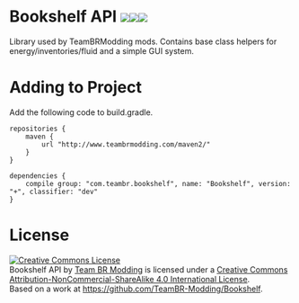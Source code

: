 Bookshelf API <a href='http://teambrmodding.com:8111/viewType.html?buildTypeId=Bookshelf_Build&tab=buildTypeStatusDiv&branch_Bookshelf=master'><img src="http://teambrmodding.com:8111/app/rest/builds/buildType:(id:Bookshelf_Build)/statusIcon"/></a><a href='https://minecraft.curseforge.com/projects/bookshelf-api-library'><img src='http://cf.way2muchnoise.eu/full_bookshelf-api-library_downloads.svg'><img src='http://cf.way2muchnoise.eu/versions/bookshelf-api-library_latest.svg'></a>
======

Library used by TeamBRModding mods. Contains base class helpers for energy/inventories/fluid and a simple GUI system.


Adding to Project
=================

Add the following code to build.gradle.

```
repositories {
    maven {
        url "http://www.teambrmodding.com/maven2/"
    }
}

dependencies {
    compile group: "com.teambr.bookshelf", name: "Bookshelf", version: "+", classifier: "dev"
}
```

License
=======
<a rel="license" href="http://creativecommons.org/licenses/by-nc-sa/4.0/"><img alt="Creative Commons License" style="border-width:0" src="https://i.creativecommons.org/l/by-nc-sa/4.0/88x31.png" /></a><br /><span xmlns:dct="http://purl.org/dc/terms/" property="dct:title">Bookshelf API</span> by <a xmlns:cc="http://creativecommons.org/ns#" href="http://minecraft.curseforge.com/projects/bookshelf-api-library" property="cc:attributionName" rel="cc:attributionURL">Team BR Modding</a> is licensed under a <a rel="license" href="http://creativecommons.org/licenses/by-nc-sa/4.0/">Creative Commons Attribution-NonCommercial-ShareAlike 4.0 International License</a>.<br />Based on a work at <a xmlns:dct="http://purl.org/dc/terms/" href="https://github.com/TeamBR-Modding/Bookshelf" rel="dct:source">https://github.com/TeamBR-Modding/Bookshelf</a>.
